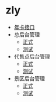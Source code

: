 # zly
* [年卡接口](card.md)
* 总后台管理
  * [正式](http://drive.zlvyun.com/manage) 
  * [测试](http://drive.alpha.zlvyun.com/manage) 
* 代售点后台管理
  * [正式](http://drive.zlvyun.com/card/manage) 
  * [测试](http://drive.alpha.zlvyun.com/card/manage) 
* 景区后台管理
  * [正式](http://drive.zlvyun.com/card/scenic) 
  * [测试](http://drive.alpha.zlvyun.com/card/scenic)

